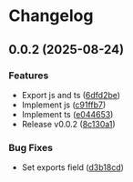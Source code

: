 # Changelog

## 0.0.2 (2025-08-24)


### Features

* Export js and ts ([6dfd2be](https://github.com/koki-develop/js-template-tag/commit/6dfd2bef44b6940c1bb833b3f3eda9c70a5ba11b))
* Implement js ([c91ffb7](https://github.com/koki-develop/js-template-tag/commit/c91ffb7b174f5f9815d416228807aabbe4c977bd))
* Implement ts ([e044653](https://github.com/koki-develop/js-template-tag/commit/e044653998d9c3a42d9fae2a58fde9c7b1911469))
* Release v0.0.2 ([8c130a1](https://github.com/koki-develop/js-template-tag/commit/8c130a13cc7812fa78ac3c2ba2a08760621651e1))


### Bug Fixes

* Set exports field ([d3b18cd](https://github.com/koki-develop/js-template-tag/commit/d3b18cd5679ee98196f5d0b12144524c902fd000))
